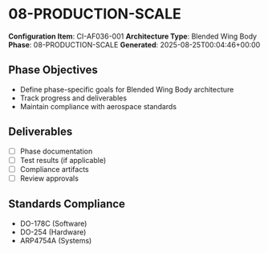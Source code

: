 # 08-PRODUCTION-SCALE

**Configuration Item**: CI-AF036-001
**Architecture Type**: Blended Wing Body
**Phase**: 08-PRODUCTION-SCALE
**Generated**: 2025-08-25T00:04:46+00:00

## Phase Objectives
- Define phase-specific goals for Blended Wing Body architecture
- Track progress and deliverables
- Maintain compliance with aerospace standards

## Deliverables
- [ ] Phase documentation
- [ ] Test results (if applicable)
- [ ] Compliance artifacts
- [ ] Review approvals

## Standards Compliance
- DO-178C (Software)
- DO-254 (Hardware)
- ARP4754A (Systems)
